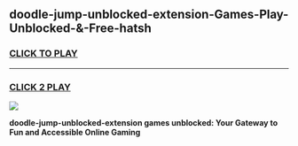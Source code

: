 
## doodle-jump-unblocked-extension-Games-Play-Unblocked-&-Free-hatsh
<h3>
<a href="https://premium76.site?title=doodle-jump-unblocked-extension&ref=24A">CLICK TO PLAY</a></h3>
<hr>

<h3>
<a href="https://premium76.site?title=doodle-jump-unblocked-extension&ref=24A">CLICK 2 PLAY</a>
  
</h3>

<a href="https://premium76.site?title=doodle-jump-unblocked-extension&ref=24A"><img src="https://clearcache.store/games.png"></a>


**doodle-jump-unblocked-extension games unblocked: Your Gateway to Fun and Accessible Online Gaming**
